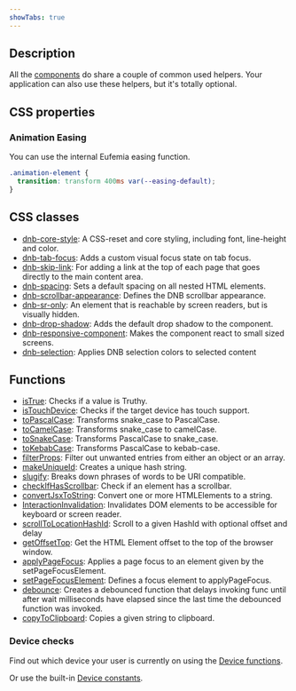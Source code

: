 ```yaml
---
showTabs: true
---
```


## Description

All the [components](/uilib/components) do share a couple of common used helpers. Your application can also use these helpers, but it's totally optional.

## CSS properties

### Animation Easing

You can use the internal Eufemia easing function.

```css
.animation-element {
  transition: transform 400ms var(--easing-default);
}
```

## CSS classes

- [dnb-core-style](/uilib/helpers/classes#core-style): A CSS-reset and core styling, including font, line-height and color.
- [dnb-tab-focus](/uilib/helpers/classes#tab-focus): Adds a custom visual focus state on tab focus.
- [dnb-skip-link](/uilib/helpers/classes#skip-link): For adding a link at the top of each page that goes directly to the main content area.
- [dnb-spacing](/uilib/helpers/classes#spacing): Sets a default spacing on all nested HTML elements.
- [dnb-scrollbar-appearance](/uilib/helpers/classes#scrollbar-appearance): Defines the DNB scrollbar appearance.
- [dnb-sr-only](/uilib/helpers/classes#screen-reader-sr-only): An element that is reachable by screen readers, but is visually hidden.
- [dnb-drop-shadow](/uilib/helpers/classes#drop-shadow): Adds the default drop shadow to the component.
- [dnb-responsive-component](/uilib/helpers/classes#drop-shadow): Makes the component react to small sized screens.
- [dnb-selection](/uilib/helpers/classes#selection): Applies DNB selection colors to selected content

## Functions

- [isTrue](/uilib/helpers/functions#istrue): Checks if a value is Truthy.
- [isTouchDevice](/uilib/helpers/functions#istouchdevice): Checks if the target device has touch support.
- [toPascalCase](/uilib/helpers/functions#topascalcase): Transforms snake_case to PascalCase.
- [toCamelCase](/uilib/helpers/functions#tocamelcase): Transforms snake_case to camelCase.
- [toSnakeCase](/uilib/helpers/functions#tosnakecase): Transforms PascalCase to snake_case.
- [toKebabCase](/uilib/helpers/functions#tokebabcase): Transforms PascalCase to kebab-case.
- [filterProps](/uilib/helpers/functions#filterprops): Filter out unwanted entries from either an object or an array.
- [makeUniqueId](/uilib/helpers/functions#makeuniqueid): Creates a unique hash string.
- [slugify](/uilib/helpers/functions#slugify): Breaks down phrases of words to be URI compatible.
- [checkIfHasScrollbar](/uilib/helpers/functions#checkifhasscrollbar): Check if an element has a scrollbar.
- [convertJsxToString](/uilib/helpers/functions#convertjsxtostring): Convert one or more HTMLElements to a string.
- [InteractionInvalidation](/uilib/helpers/functions#interactioninvalidation): Invalidates DOM elements to be accessible for keyboard or screen reader.
- [scrollToLocationHashId](/uilib/helpers/functions#scrolltolocationhashid): Scroll to a given HashId with optional offset and delay
- [getOffsetTop](/uilib/helpers/functions#getoffsettop): Get the HTML Element offset to the top of the browser window.
- [applyPageFocus](/uilib/helpers/functions#applypagefocus): Applies a page focus to an element given by the setPageFocusElement.
- [setPageFocusElement](/uilib/helpers/functions#setpagefocuselement): Defines a focus element to applyPageFocus.
- [debounce](/uilib/helpers/functions#debounce): Creates a debounced function that delays invoking func until after wait milliseconds have elapsed since the last time the debounced function was invoked.
- [copyToClipboard](/uilib/helpers/functions#copytoclipboard): Copies a given string to clipboard.
<!-- [detectOutsideClick](/uilib/helpers/functions)-->

### Device checks

Find out which device your user is currently on using the [Device functions](/uilib/helpers/functions#device-functions).

Or use the built-in [Device constants](/uilib/helpers/functions#device-constants).
